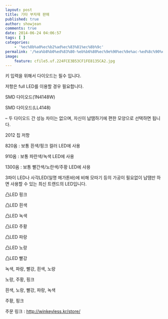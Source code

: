 ```yaml
---
layout: post
title: 기타 부자재 판매
published: true
author: showjean
comments: true
date: 2014-06-24 04:06:57
tags: [ ]
categories:
    - '%ec%8b%a0%ec%b2%ad%ec%83%81%ec%8b%9c'
permalink: '/%ea%b8%b0%ed%83%80-%eb%b6%80%ec%9e%90%ec%9e%ac-%ed%8c%90%eb%a7%a4'
image:
    feature: cfile5.uf.224FCE3B53CF1FE8135CA2.jpg
---
```

키 입력을 위해서 다이오드는 필수 입니다.

저항은 full LED를 이용할 경우 필요합니다.





SMD 다이오드(1N4148W)




  








SMD 다이오드(LL4148)




  




&#8211; 두 다이오드 간 성능 차이는 없으며, 자신이 납땜하기에 편한 모양으로 선택하면 됩니다.






2012 칩 저항

820옴 : 보통 흰색/핑크 컬러 LED에 사용&nbsp;

910옴 : 보통 파란색/녹색 LED에 사용&nbsp;

1300옴 : 보통 빨간색/노란색/주황 LED에 사용




  






3파이 LED나 사각LED(일명 메가톤바)에 비해 모따기 등의 가공이 필요없이 납땜만 하면 사용할 수 있는 최신 트랜드의&nbsp;LED입니다.



凸LED 핑크

凸LED 흰색

凸LED 녹색

凸LED 주황

凸LED 파랑

凸LED 노랑

凸LED 빨강





녹색, 파랑, 빨강, 흰색, 노랑


  




노랑, 주황, 핑크


  




흰색, 노랑, 빨강, 파랑, 녹색


  




주황, 핑크


  









  










주문 링크 :&nbsp;http://winkeyless.kr/store/